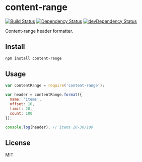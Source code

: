 # content-range

[![Build Status](https://travis-ci.org/neoziro/content-range.svg?branch=master)](https://travis-ci.org/neoziro/content-range)
[![Dependency Status](https://david-dm.org/neoziro/content-range.svg?theme=shields.io)](https://david-dm.org/neoziro/content-range)
[![devDependency Status](https://david-dm.org/neoziro/content-range/dev-status.svg?theme=shields.io)](https://david-dm.org/neoziro/content-range#info=devDependencies)

Content-range header formatter.

## Install

```sh
npm install content-range
```

## Usage

```js
var contentRange = require('content-range');

var header = contentRange.format({
  name: 'items',
  offset: 10,
  limit: 20,
  count: 100
});

console.log(header); // items 10-30/100
```

## License

MIT